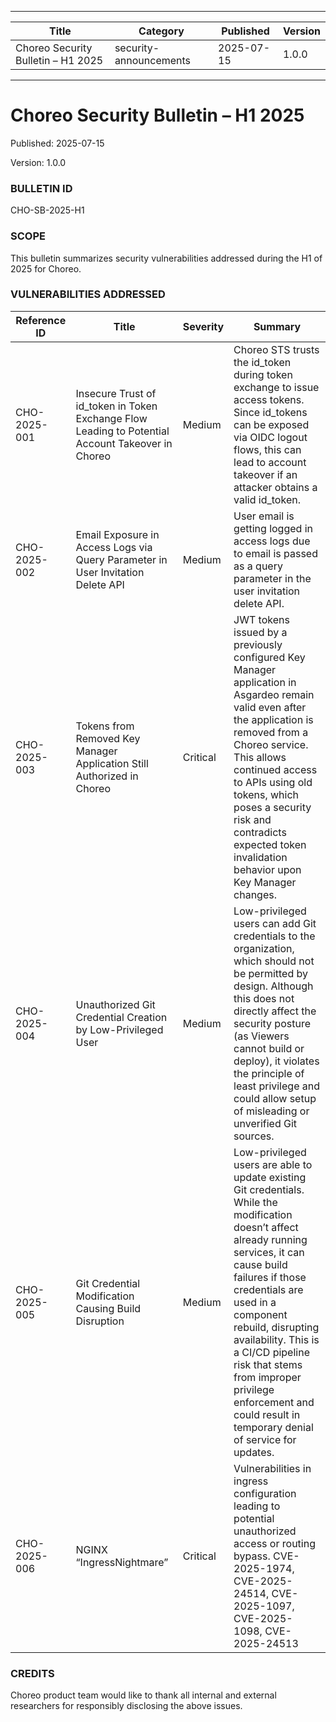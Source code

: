 
---
| Title | Category | Published | Version |
|--------------|-------|----------|---------|
|Choreo Security Bulletin – H1 2025|security-announcements|2025-07-15|1.0.0
---

# Choreo Security Bulletin – H1 2025

<p class="doc-info">Published: 2025-07-15</p>
<p class="doc-info">Version: 1.0.0</p>

### BULLETIN ID  
CHO-SB-2025-H1

### SCOPE  
This bulletin summarizes security vulnerabilities addressed during the H1 of 2025 for Choreo.

### VULNERABILITIES ADDRESSED

| Reference ID | Title | Severity | Summary |
|--------------|-------|----------|---------|
| CHO-2025-001 | Insecure Trust of id_token in Token Exchange Flow Leading to Potential Account Takeover in Choreo | Medium | Choreo STS trusts the id_token during token exchange to issue access tokens. Since id_tokens can be exposed via OIDC logout flows, this can lead to account takeover if an attacker obtains a valid id_token. |
| CHO-2025-002 | Email Exposure in Access Logs via Query Parameter in User Invitation Delete API | Medium | User email is getting logged in access logs due to email is passed as a query parameter in the user invitation delete API. |
| CHO-2025-003 | Tokens from Removed Key Manager Application Still Authorized in Choreo | Critical | JWT tokens issued by a previously configured Key Manager application in Asgardeo remain valid even after the application is removed from a Choreo service. This allows continued access to APIs using old tokens, which poses a security risk and contradicts expected token invalidation behavior upon Key Manager changes. |
| CHO-2025-004 | Unauthorized Git Credential Creation by Low-Privileged User | Medium | Low-privileged users can add Git credentials to the organization, which should not be permitted by design. Although this does not directly affect the security posture (as Viewers cannot build or deploy), it violates the principle of least privilege and could allow setup of misleading or unverified Git sources. |
| CHO-2025-005 | Git Credential Modification Causing Build Disruption | Medium | Low-privileged users are able to update existing Git credentials. While the modification doesn’t affect already running services, it can cause build failures if those credentials are used in a component rebuild, disrupting availability. This is a CI/CD pipeline risk that stems from improper privilege enforcement and could result in temporary denial of service for updates. |
| CHO-2025-006 | NGINX “IngressNightmare” | Critical | Vulnerabilities in ingress configuration leading to potential unauthorized access or routing bypass. CVE-2025-1974, CVE-2025-24514, CVE-2025-1097, CVE-2025-1098, CVE-2025-24513 |

### CREDITS  
Choreo product team would like to thank all internal and external researchers for responsibly disclosing the above issues.

